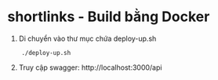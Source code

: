 # shortlinks - Build bằng Docker

1. Di chuyển vào thư mục chứa deploy-up.sh 
```
    ./deploy-up.sh
```

2. Truy cập swagger: http://localhost:3000/api


